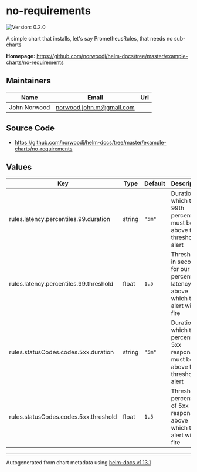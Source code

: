 # no-requirements

![Version: 0.2.0](https://img.shields.io/badge/Version-0.2.0-informational?style=flat-square)

A simple chart that installs, let's say PrometheusRules, that needs no sub-charts

**Homepage:** <https://github.com/norwoodj/helm-docs/tree/master/example-charts/no-requirements>

## Maintainers

| Name | Email | Url |
| ---- | ------ | --- |
| John Norwood | <norwood.john.m@gmail.com> |  |

## Source Code

* <https://github.com/norwoodj/helm-docs/tree/master/example-charts/no-requirements>

## Values

| Key | Type | Default | Description |
|-----|------|---------|-------------|
| rules.latency.percentiles.99.duration | string | `"5m"` | Duration for which the 99th percentile must be above the threshold to alert |
| rules.latency.percentiles.99.threshold | float | `1.5` | Threshold in seconds for our 99th percentile latency above which the alert will fire |
| rules.statusCodes.codes.5xx.duration | string | `"5m"` | Duration for which the percent of 5xx responses must be above the threshold to alert |
| rules.statusCodes.codes.5xx.threshold | float | `1.5` | Threshold percentage of 5xx responses above which the alert will fire |

----------------------------------------------
Autogenerated from chart metadata using [helm-docs v1.13.1](https://github.com/norwoodj/helm-docs/releases/v1.13.1)
